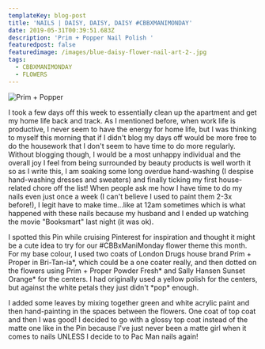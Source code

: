```yaml
---
templateKey: blog-post
title: 'NAILS | DAISY, DAISY, DAISY #CBBXMANIMONDAY'
date: 2019-05-31T00:39:51.683Z
description: 'Prim + Popper Nail Polish '
featuredpost: false
featuredimage: /images/blue-daisy-flower-nail-art-2-.jpg
tags:
  - CBBXMANIMONDAY
  - FLOWERS
---
```

![Prim + Popper](/images/blue-daisy-flower-nail-art-2-.jpg "Prim + Popper")

I took a few days off this week to essentially clean up the apartment and get my home life back and track. As I mentioned before, when work life is productive, I never seem to have the energy for home life, but I was thinking to myself this morning that if I didn't blog my days off would be more free to do the housework that I don't seem to have time to do more regularly. Without blogging though, I would be a most unhappy individual and the overall joy I feel from being surrounded by beauty products is well worth it so as I write this, I am soaking some long overdue hand-washing (I despise hand-washing dresses and sweaters) and finally ticking my first house-related chore off the list! When people ask me how I have time to do my nails even just once a week (I can't believe I used to paint them 2-3x before!), I legit have to make time...like at 12am sometimes which is what happened with these nails because my husband and I ended up watching the movie "Booksmart" last night (it was ok).

I spotted this Pin while cruising Pinterest for inspiration and thought it might be a cute idea to try for our #CBBxManiMonday flower theme this month. For my base colour, I used two coats of London Drugs house brand Prim + Proper in Bri-Tan-ia\*, which could be a one coater really, and then dotted on the flowers using Prim + Proper Powder Fresh\* and Sally Hansen Sunset Orange\* for the centers. I had originally used a yellow polish for the centers, but against the white petals they just didn't \*pop* enough.

I added some leaves by mixing together green and white acrylic paint and then hand-painting in the spaces between the flowers. One coat of top coat and then I was good! I decided to go with a glossy top coat instead of the matte one like in the Pin because I've just never been a matte girl when it comes to nails UNLESS I decide to to Pac Man nails again!
